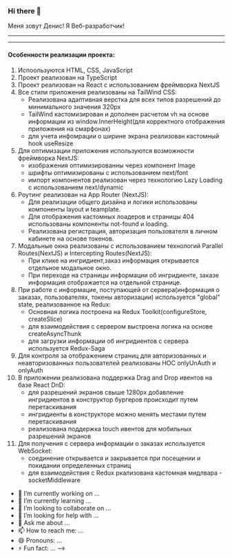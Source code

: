 ### Hi there 👋

Меня зовут Денис!
Я Веб-разработчик!

---



---

#### Особенности реализации проекта:
1. Испоользуются HTML, CSS, JavaScript
2. Проект реализован на TypeScript
3. Проект реализован на React с использованием фреймворка NextJS
4. Все стили приложения реализованы на TailWind CSS:
    - Реализована адаптивная верстка для всех типов разрешений до минимального значения 320px
    - TailWind кастомизирован и дополнен расчетом vh на основе информации из window.InnerHeight(для корректного отображения приложения на смарфонах)
    - для учета инфомрации о ширине экрана реализован кастомный hook useResize
5. Для оптимизации приложения используются возможности фреймворка NextJS:
    - изображения оптимизированны через компонент Image
    - шрифты оптимизированы с использованием next/font
    - импорт компонентов реализован через технологию Lazy Loading с использованием next/dynamic
6. Роутинг реализован на App Router (NextJS):
    - Для реализации общего дизайна и логики использованы компоненты layout и teamplate.
    - Для отображения кастомных лоадеров и страницы 404 использованы компоненты not-found и loading.
    - Реализована регистрация, авторизация пользователя в личном кабинете на основе токенов.
7. Модальные окна реализованы с использованием технологий Parallel Routes(NextJS) и Intercepting Routes(NextJS):
    - При клике на ингридиент,заказ информация открывается отдельное модальное окно.
    - При переходе на страницы информации об ингридиенте, заказе информация отображается на отдельной странице.
8. При работе с информацие, поступающей от сервера(информация о заказах, пользователях, токены авторизации) используется
  "global" state, реализованное на Redux:
    - Основная логика построена на Redux Toolkit(configureStore, createSlice)
    - для взаимодействия с сервером выстроена логика на основе createAsyncThunk
    - для загрузки информации об ингридиентов с сервера используется Redux-Saga
9. Для контроля за отображением страниц для авторизованных и неавторизованных пользователей реализованы 
   HOC onlyUnAuth и onlyAuth
10. В приложении реализована поддержка Drag and Drop ивентов на базе React DnD:
    - для разрешений экранов свыше 1280px добавление ингридиентов в конструктор бургеров происходит путем перетаскивания
    - ингридиенты в конструкторе можно менять местами путем перетаскивания
    - реализована поддержка touch ивентов для мобильных разрешений экранов
10. Для получения с сервера информации о заказах используется WebSocket:
    - соединение открывается и закрывается при посещении и покидании определенных страниц
    - для взаимодействия с Redux ркализована кастомная мидлвара - socketMiddleware 

- 🔭 I’m currently working on ...
- 🌱 I’m currently learning ...
- 👯 I’m looking to collaborate on ...
- 🤔 I’m looking for help with ...
- 💬 Ask me about ...
- 📫 How to reach me: ...
- 😄 Pronouns: ...
- ⚡ Fun fact: ...
-->
